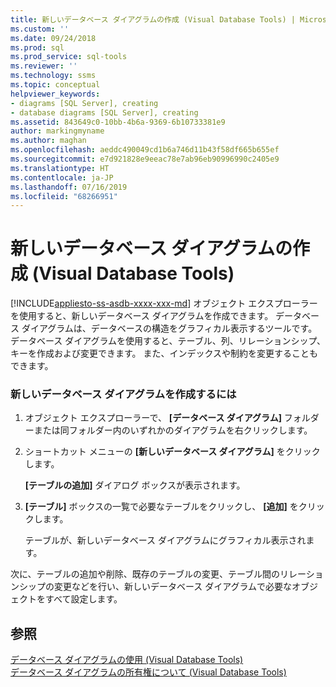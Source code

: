 ```yaml
---
title: 新しいデータベース ダイアグラムの作成 (Visual Database Tools) | Microsoft Docs
ms.custom: ''
ms.date: 09/24/2018
ms.prod: sql
ms.prod_service: sql-tools
ms.reviewer: ''
ms.technology: ssms
ms.topic: conceptual
helpviewer_keywords:
- diagrams [SQL Server], creating
- database diagrams [SQL Server], creating
ms.assetid: 843649c0-10bb-4b6a-9369-6b10733381e9
author: markingmyname
ms.author: maghan
ms.openlocfilehash: aeddc490049cd1b6a746d11b43f58df665b655ef
ms.sourcegitcommit: e7d921828e9eeac78e7ab96eb90996990c2405e9
ms.translationtype: HT
ms.contentlocale: ja-JP
ms.lasthandoff: 07/16/2019
ms.locfileid: "68266951"
---
```

# <a name="create-a-new-database-diagram-visual-database-tools"></a>新しいデータベース ダイアグラムの作成 (Visual Database Tools)
[!INCLUDE[appliesto-ss-asdb-xxxx-xxx-md](../../includes/appliesto-ss-asdb-xxxx-xxx-md.md)]
オブジェクト エクスプローラーを使用すると、新しいデータベース ダイアグラムを作成できます。 データベース ダイアグラムは、データベースの構造をグラフィカル表示するツールです。 データベース ダイアグラムを使用すると、テーブル、列、リレーションシップ、キーを作成および変更できます。 また、インデックスや制約を変更することもできます。  
  
### <a name="to-create-a-new-database-diagram"></a>新しいデータベース ダイアグラムを作成するには  
  
1.  オブジェクト エクスプローラーで、 **[データベース ダイアグラム]** フォルダーまたは同フォルダー内のいずれかのダイアグラムを右クリックします。  
  
2.  ショートカット メニューの **[新しいデータベース ダイアグラム]** をクリックします。  
  
    **[テーブルの追加]** ダイアログ ボックスが表示されます。  
  
3.  **[テーブル]** ボックスの一覧で必要なテーブルをクリックし、 **[追加]** をクリックします。  
  
    テーブルが、新しいデータベース ダイアグラムにグラフィカル表示されます。  
  
次に、テーブルの追加や削除、既存のテーブルの変更、テーブル間のリレーションシップの変更などを行い、新しいデータベース ダイアグラムで必要なオブジェクトをすべて設定します。  
  
## <a name="see-also"></a>参照  
[データベース ダイアグラムの使用 (Visual Database Tools)](../../ssms/visual-db-tools/work-with-database-diagrams-visual-database-tools.md)  
[データベース ダイアグラムの所有権について (Visual Database Tools)](../../ssms/visual-db-tools/understand-database-diagram-ownership-visual-database-tools.md)
